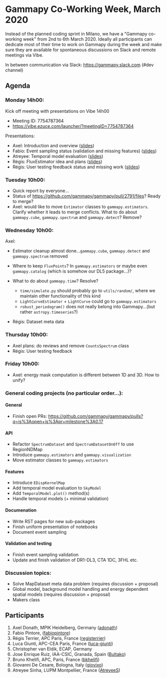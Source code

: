 # Gammapy Co-Working Week, March 2020

Instead of the planned coding sprint in Milano, we have a "Gammapy co-working week" from 2nd to 6th March 2020.  Ideally all participants can dedicate most of their time to work on Gammapy during the week and make sure they are available for spontaneous discussions on Slack and remote meetings via Vibe. 

In between communication via Slack: https://gammapy.slack.com (#dev channel)

## Agenda

### Monday 14h00:
Kick off meeting with presentations on Vibe 14h00
- Meeting ID: 7754787364
- https://vibe.ezuce.com/launcher/?meetingID=7754787364

Presentations:
- Axel: Introduction and overview ([slides](slides/intro-co-working-week.pdf))
- Fabio: Event sampling status (validation and missing features) ([slides](slides/))
- Atreyee: Temporal model evaluation ([slides](slides/))
- Régis: FluxEstimator idea and plans ([slides](slides/))
- Régis: User testing feedback status and missing work ([slides](slides/))

### Tuesday 10h00:
- Quick report by everyone... 
- Status of https://github.com/gammapy/gammapy/pull/2791/files? Ready to merge?
- Axel: would like to move `Estimator` classes to `gammapy.estimators`. Clarify whether it leads to merge conflicts. What to do about `gammapy.cube`,  `gammapy.spectrum` and `gammapy.detect`? Remove?


### Wednesday 10h00:
Axel:
- Estimator cleanup almost done...`gammapy.cube`, `gammapy.detect` and `gammapy.spectrum` removed
- Where to keep `FluxPoints`? In `gammapy.estimators` or maybe even `gammapy.catalog` (which is somehow our DL5 package...)?
- What to do about `gammapy.time`? Resolve?
  - `time/simulate.py` should probably go to `utils/random/`, where we maintain other functionality of this kind
  - `LightCurveEstimator` + `LightCurve` could go to `gammapy.estimators`
  - `robust_periodogram()` does not really belong into Gammapy...(but rather `astropy.timeseries`?) 

- Régis: Dataset meta data

### Thursday 10h00:
- Axel plans: do reviews and remove `CountsSpectrum` class
- Régis: User testing feedback
 
### Friday 10h00:
 - Axel: energy mask computation is different between 1D and 3D. How to unify?

### General coding projects (no particular order...):
#### General
- Finish open PRs: https://github.com/gammapy/gammapy/pulls?q=is%3Aopen+is%3Apr+milestone%3A0.17

#### API
- Refactor `SpectrumDataset` and `SpectrumDatasetOnOff` to use RegionNDMap
- Introduce `gammapy.estimators` and `gammapy.visualization`
- Move estimator classes to `gammapy.estimators`

#### Features
- Introduce `EDispKernelMap`
- Add temporal model evaluation to `SkyModel`
- Add `TemporalModel.plot()` method(s)
- Handle temporal models (+ minimal validation)

#### Documenation
- Write RST pages for new sub-packages
- Finish uniform presentation of notebooks
- Document event sampling

#### Validation and testing
- Finish event sampling validation
- Update and finish validation of DR1-DL3, CTA 1DC, 3FHL etc.

### Discussion topics:
- Solve MapDataset meta data problem (requires discussion + proposal)
- Global model, background model handling and energy dependent spatial models (requires discussion + proposal)
- Makers class


## Participants

1. Axel Donath, MPIK Heidelberg, Germany ([adonath](https://github.com/adonath))
2. Fabio Pintore,  ([fabiopintore](https://github.com/fabiopintore))
3. Régis Terrier, APC Paris, France ([registerrier](https://github.com/registerrier))
4. Luca Giunti, APC-CEA Paris, France ([luca-giunti](https://github.com/luca-giunti))
5. Christopher van Eldik, ECAP, Germany
6. Jose Enrique Ruiz, IAA-CSIC, Granada, Spain ([Bultako](https://github.com/Bultako))
7. Bruno Khelifi, APC, Paris, France ([bkhelifi](https://github.com/bkhelifi))
8. Giovanni De Cesare, Bologna, Italy ([giovixo](https://github.com/giovixo))
9. Atreyee Sinha, LUPM Montpellier, France ([AtreyeeS](https://github.com/AtreyeeS))
 
